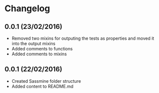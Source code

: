 # Changelog
## 0.0.1 (23/02/2016)
 - Removed two mixins for outputing the tests as properties and moved it into the output mixins 
 - Added comments to functions
 - Added comments to mixins

## 0.0.1 (22/02/2016)
 - Created Sassmine folder structure
 - Added content to README.md
 
